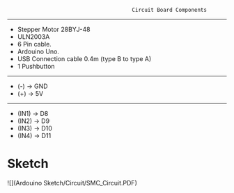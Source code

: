                                             Circuit Board Components 
-----------------------------------------------------------

- Stepper Motor 28BYJ-48
- ULN2003A
- 6 Pin cable.
- Ardouino Uno. 
- USB Connection cable 0.4m (type B to type A)
- 1 Pushbutton



---------------------------------------------------------------

- (-) -> GND
- (+) -> 5V

---------------------------------------------------------------

- (IN1) -> D8
- (IN2) -> D9
- (IN3) -> D10
- (IN4) -> D11

# Sketch
![](Ardouino Sketch/Circuit/SMC_Circuit.PDF)
